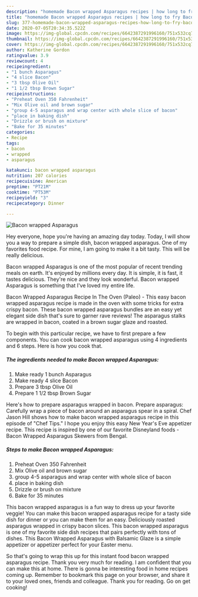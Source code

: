 ```yaml
---
description: "homemade Bacon wrapped Asparagus recipes | how long to fry Bacon wrapped Asparagus"
title: "homemade Bacon wrapped Asparagus recipes | how long to fry Bacon wrapped Asparagus"
slug: 377-homemade-bacon-wrapped-asparagus-recipes-how-long-to-fry-bacon-wrapped-asparagus
date: 2020-07-05T20:34:35.522Z
image: https://img-global.cpcdn.com/recipes/6642387291996160/751x532cq70/bacon-wrapped-asparagus-recipe-main-photo.jpg
thumbnail: https://img-global.cpcdn.com/recipes/6642387291996160/751x532cq70/bacon-wrapped-asparagus-recipe-main-photo.jpg
cover: https://img-global.cpcdn.com/recipes/6642387291996160/751x532cq70/bacon-wrapped-asparagus-recipe-main-photo.jpg
author: Katherine Gordon
ratingvalue: 3.9
reviewcount: 4
recipeingredient:
- "1 bunch Asparagus"
- "4 slice Bacon"
- "3 tbsp Olive Oil"
- "1 1/2 tbsp Brown Sugar"
recipeinstructions:
- "Preheat Oven 350 Fahrenheit"
- "Mix Olive oil and brown sugar"
- "group 4-5 asparagus and wrap center with whole slice of bacon"
- "place in baking dish"
- "Drizzle or brush on mixture"
- "Bake for 35 minutes"
categories:
- Recipe
tags:
- bacon
- wrapped
- asparagus

katakunci: bacon wrapped asparagus 
nutrition: 207 calories
recipecuisine: American
preptime: "PT21M"
cooktime: "PT53M"
recipeyield: "3"
recipecategory: Dinner

---
```



![Bacon wrapped Asparagus](https://img-global.cpcdn.com/recipes/6642387291996160/751x532cq70/bacon-wrapped-asparagus-recipe-main-photo.jpg)

Hey everyone, hope you're having an amazing day today. Today, I will show you a way to prepare a simple dish, bacon wrapped asparagus. One of my favorites food recipe. For mine, I am going to make it a bit tasty. This will be really delicious.

Bacon wrapped Asparagus is one of the most popular of recent trending meals on earth. It's enjoyed by millions every day. It is simple, it is fast, it tastes delicious. They're nice and they look wonderful. Bacon wrapped Asparagus is something that I've loved my entire life.

Bacon Wrapped Asparagus Recipe In The Oven (Paleo) - This easy bacon wrapped asparagus recipe is made in the oven with some tricks for extra crispy bacon. These bacon wrapped asparagus bundles are an easy yet elegant side dish that&#39;s sure to garner rave reviews! The asparagus stalks are wrapped in bacon, coated in a brown sugar glaze and roasted.


To begin with this particular recipe, we have to first prepare a few components. You can cook bacon wrapped asparagus using 4 ingredients and 6 steps. Here is how you cook that.

<!--inarticleads1-->

##### The ingredients needed to make Bacon wrapped Asparagus:

1. Make ready 1 bunch Asparagus
1. Make ready 4 slice Bacon
1. Prepare 3 tbsp Olive Oil
1. Prepare 1 1/2 tbsp Brown Sugar


Here&#39;s how to prepare asparagus wrapped in bacon. Prepare asparagus: Carefully wrap a piece of bacon around an asparagus spear in a spiral. Chef Jason Hill shows how to make bacon wrapped asparagus recipe in this episode of &#34;Chef Tips.&#34; I hope you enjoy this easy New Year&#39;s Eve appetizer recipe. This recipe is inspired by one of our favorite Disneyland foods - Bacon Wrapped Asparagus Skewers from Bengal. 

<!--inarticleads2-->

##### Steps to make Bacon wrapped Asparagus:

1. Preheat Oven 350 Fahrenheit
1. Mix Olive oil and brown sugar
1. group 4-5 asparagus and wrap center with whole slice of bacon
1. place in baking dish
1. Drizzle or brush on mixture
1. Bake for 35 minutes


This bacon wrapped asparagus is a fun way to dress up your favorite veggie! You can make this bacon wrapped asparagus recipe for a tasty side dish for dinner or you can make them for an easy. Deliciously roasted asparagus wrapped in crispy bacon slices. This bacon wrapped asparagus is one of my favorite side dish recipes that pairs perfectly with tons of dishes. This Bacon Wrapped Asparagus with Balsamic Glaze is a simple appetizer or appetizer perfect for your Easter menu. 

So that's going to wrap this up for this instant food bacon wrapped asparagus recipe. Thank you very much for reading. I am confident that you can make this at home. There is gonna be interesting food in home recipes coming up. Remember to bookmark this page on your browser, and share it to your loved ones, friends and colleague. Thank you for reading. Go on get cooking!

